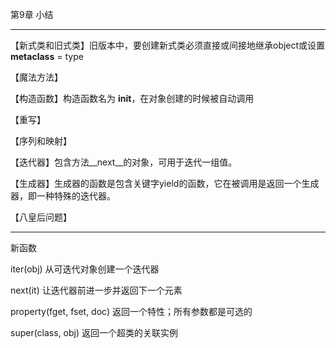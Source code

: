 第9章 小结

-----------------------------------------------------------

【新式类和旧式类】旧版本中，要创建新式类必须直接或间接地继承object或设置 __metaclass__ = type

【魔法方法】

【构造函数】构造函数名为 __init__，在对象创建的时候被自动调用

【重写】

【序列和映射】

【迭代器】包含方法__next__的对象，可用于迭代一组值。

【生成器】生成器的函数是包含关键字yield的函数，它在被调用是返回一个生成器，即一种特殊的迭代器。

【八皇后问题】

----------------------------------------------------

新函数

iter(obj)  从可迭代对象创建一个迭代器

next(it)  让迭代器前进一步并返回下一个元素

property(fget, fset, doc)  返回一个特性；所有参数都是可选的

super(class, obj)  返回一个超类的关联实例

